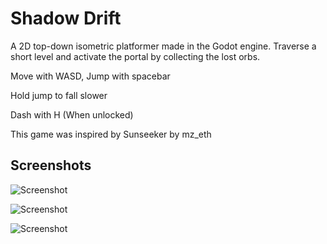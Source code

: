 # Shadow Drift
A 2D top-down isometric platformer made in the Godot engine. Traverse a short level and activate the portal by collecting the lost orbs. 

Move with WASD, Jump with spacebar

Hold jump to fall slower

Dash with H (When unlocked)

This game was inspired by Sunseeker by mz_eth
## Screenshots

![Screenshot](https://img.itch.zone/aW1hZ2UvMjYxODIxMC8xNTU5NzkwMC5wbmc=/original/ls6D8m.png)

![Screenshot](https://img.itch.zone/aW1hZ2UvMjYxODIxMC8xNTU5Nzg5OS5wbmc=/original/mqbMlG.png)

![Screenshot](https://img.itch.zone/aW1hZ2UvMjYxODIxMC8xNTU5Nzg5OC5wbmc=/original/5kmKrK.png)

